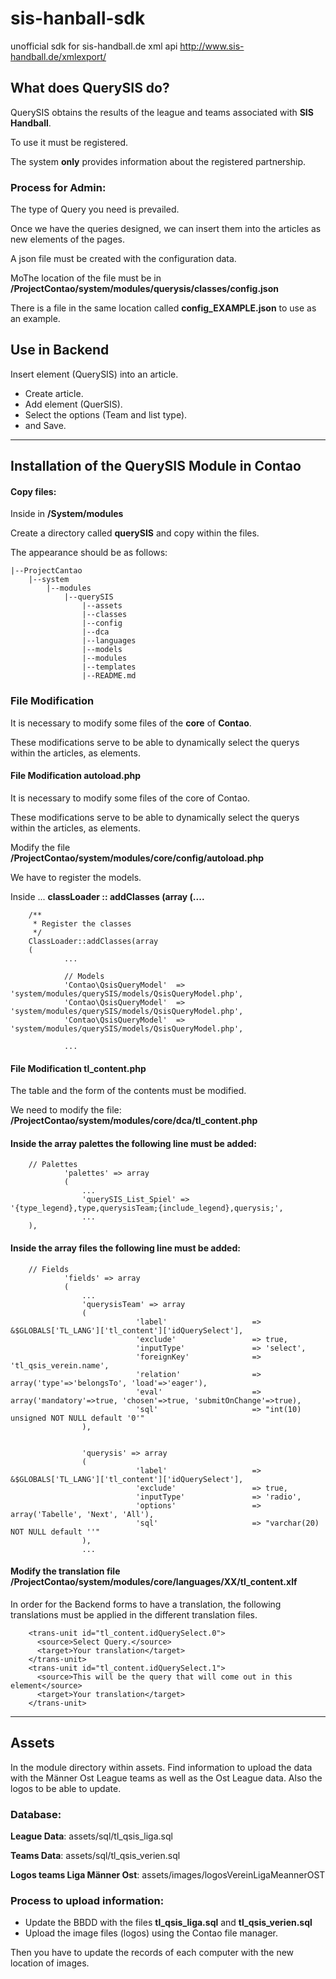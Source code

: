 # sis-hanball-sdk
unofficial sdk for sis-handball.de xml api <http://www.sis-handball.de/xmlexport/>

## What does QuerySIS do?

QuerySIS obtains the results of the league and teams associated with **SIS Handball**.

To use it must be registered.

The system **only** provides information about the registered partnership.

### Process for Admin:

The type of Query you need is prevailed.

Once we have the queries designed, we can insert them into the articles as new elements of the pages.

A json file must be created with the configuration data. 

MoThe location of the file must be in **/ProjectContao/system/modules/querysis/classes/config.json**

There is a file in the same location called **config_EXAMPLE.json** to use as an example.


## Use in Backend

Insert element (QuerySIS) into an article.
- Create article.
- Add element (QuerSIS).
- Select the options (Team and list type).
- and Save.


---


## Installation of the QuerySIS Module in Contao

#### Copy files:
Inside in **/System/modules**

Create a directory called **querySIS** and copy within the files.

The appearance should be as follows:


	|--ProjectCantao
        |--system
            |--modules
                |--querySIS
                    |--assets
                    |--classes
                    |--config
                    |--dca
                    |--languages
                    |--models
                    |--modules
                    |--templates
                    |--README.md                   
                   

### File Modification

It is necessary to modify some files of the **core** of **Contao**.

These modifications serve to be able to dynamically select the querys within the articles, as elements. 


#### File Modification autoload.php

It is necessary to modify some files of the core of Contao.

These modifications serve to be able to dynamically select the querys within the articles, as elements.

Modify the file **/ProjectContao/system/modules/core/config/autoload.php**

We have to register the models.

Inside ... **classLoader :: addClasses (array (....**

        /**
         * Register the classes
         */
        ClassLoader::addClasses(array
        (
                ...

                // Models
                'Contao\QsisQueryModel'  => 'system/modules/querySIS/models/QsisQueryModel.php',
                'Contao\QsisQueryModel'  => 'system/modules/querySIS/models/QsisQueryModel.php',
                'Contao\QsisQueryModel'  => 'system/modules/querySIS/models/QsisQueryModel.php',

                ...

#### File Modification tl_content.php


The table and the form of the contents must be modified.

We need to modify the file: **/ProjectContao/system/modules/core/dca/tl_content.php**

#### Inside the array **palettes** the following line must be added:


        // Palettes
                'palettes' => array
                (
                    ...
                    'querySIS_List_Spiel' => '{type_legend},type,querysisTeam;{include_legend},querysis;',
                    ...
        ),

#### Inside the array **files** the following line must be added:

        // Fields
                'fields' => array
                (
                    ...
                    'querysisTeam' => array 
                    (
                                'label'                   => &$GLOBALS['TL_LANG']['tl_content']['idQuerySelect'],
                                'exclude'                 => true,
                                'inputType'               => 'select',
                                'foreignKey'              => 'tl_qsis_verein.name', 
                                'relation'                => array('type'=>'belongsTo', 'load'=>'eager'),
                                'eval'                    => array('mandatory'=>true, 'chosen'=>true, 'submitOnChange'=>true),
                                'sql'                     => "int(10) unsigned NOT NULL default '0'"
                    ),


                    'querysis' => array 
                    (
                                'label'                   => &$GLOBALS['TL_LANG']['tl_content']['idQuerySelect'],
                                'exclude'                 => true,
                                'inputType'               => 'radio',
                                'options'                 => array('Tabelle', 'Next', 'All'),
                                'sql'                     => "varchar(20) NOT NULL default ''"
                    ),
                    ...

#### Modify the translation file **/ProjectContao/system/modules/core/languages/XX/tl_content.xlf**

In order for the Backend forms to have a translation, the following translations must be applied in the different translation files.


        <trans-unit id="tl_content.idQuerySelect.0">
          <source>Select Query.</source>
          <target>Your translation</target>
        </trans-unit>
        <trans-unit id="tl_content.idQuerySelect.1">
          <source>This will be the query that will come out in this element</source>
          <target>Your translation</target>
        </trans-unit>


---

## Assets

In the module directory within assets. Find information to upload the data with the 
Männer Ost League teams as well as the Ost League data. Also the logos to be able to update.

### Database:
**League Data**: assets/sql/tl_qsis_liga.sql

**Teams Data**: assets/sql/tl_qsis_verien.sql

**Logos teams Liga Männer Ost**: assets/images/logosVereinLigaMeannerOST

### Process to upload information:
- Update the BBDD with the files **tl_qsis_liga.sql** and **tl_qsis_verien.sql**
- Upload the image files (logos) using the Contao file manager.

Then you have to update the records of each computer with the new location of images.